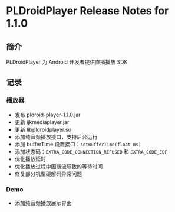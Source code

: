 # PLDroidPlayer Release Notes for 1.1.0

## 简介
PLDroidPlayer 为 Android 开发者提供直播播放 SDK

## 记录

### 播放器
* 发布 pldroid-player-1.1.0.jar 
* 更新 ijkmediaplayer.jar
* 更新 libpldroidplayer.so
* 添加纯音频播放接口，支持后台运行
* 添加 bufferTime 设置接口：`setBufferTime(float ms)`
* 添加状态码：`EXTRA_CODE_CONNECTION_REFUSED` 和 `EXTRA_CODE_EOF`
* 优化播放延时
* 优化播放过程中因断流导致的等待时间
* 修复部分机型硬解码异常问题

### Demo
* 添加纯音频播放展示界面
